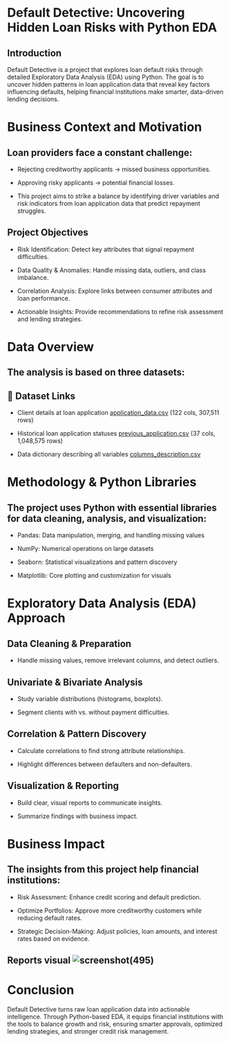 
# Default Detective: Uncovering Hidden Loan Risks with Python EDA
## Introduction

Default Detective is a project that explores loan default risks through detailed Exploratory Data Analysis (EDA) using Python. The goal is to uncover hidden patterns in loan application data that reveal key factors influencing defaults, helping financial institutions make smarter, data-driven lending decisions.

# Business Context and Motivation

## Loan providers face a constant challenge:

- Rejecting creditworthy applicants → missed business opportunities.

- Approving risky applicants → potential financial losses.

- This project aims to strike a balance by identifying driver variables and risk indicators from loan application data that predict repayment struggles.

## Project Objectives

- Risk Identification: Detect key attributes that signal repayment difficulties.

- Data Quality & Anomalies: Handle missing data, outliers, and class imbalance.

- Correlation Analysis: Explore links between consumer attributes and loan performance.

- Actionable Insights: Provide recommendations to refine risk assessment and lending strategies.

# Data Overview

## The analysis is based on three datasets:
## 📂 Dataset Links
- Client details at loan application  [application_data.csv](https://drive.google.com/your-link-here)  (122 cols, 307,511 rows)

- Historical loan application statuses [previous_application.csv](https://drive.google.com/your-link-here)   (37 cols, 1,048,575 rows)

- Data dictionary describing all variables [columns_description.csv](https://drive.google.com/your-link-here)  

   


# Methodology & Python Libraries

## The project uses Python with essential libraries for data cleaning, analysis, and visualization:

- Pandas: Data manipulation, merging, and handling missing values

- NumPy: Numerical operations on large datasets

- Seaborn: Statistical visualizations and pattern discovery

- Matplotlib: Core plotting and customization for visuals

# Exploratory Data Analysis (EDA) Approach

## Data Cleaning & Preparation

- Handle missing values, remove irrelevant columns, and detect outliers.

## Univariate & Bivariate Analysis

- Study variable distributions (histograms, boxplots).

- Segment clients with vs. without payment difficulties.

## Correlation & Pattern Discovery

- Calculate correlations to find strong attribute relationships.

- Highlight differences between defaulters and non-defaulters.

## Visualization & Reporting

- Build clear, visual reports to communicate insights.

- Summarize findings with business impact.

# Business Impact

## The insights from this project help financial institutions:

- Risk Assessment: Enhance credit scoring and default prediction.

- Optimize Portfolios: Approve more creditworthy customers while reducing default rates.

- Strategic Decision-Making: Adjust policies, loan amounts, and interest rates based on evidence.
## Reports visual ![screenshot(495)]()
 # Conclusion

Default Detective turns raw loan application data into actionable intelligence. Through Python-based EDA, it equips financial institutions with the tools to balance growth and risk, ensuring smarter approvals, optimized lending strategies, and stronger credit risk management.
